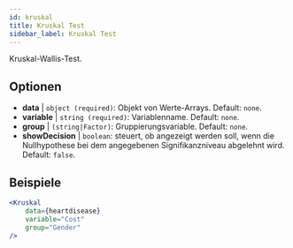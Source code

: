 ```yaml
---
id: kruskal
title: Kruskal Test
sidebar_label: Kruskal Test
---
```


Kruskal-Wallis-Test.

## Optionen

* __data__ | `object (required)`: Objekt von Werte-Arrays. Default: `none`.
* __variable__ | `string (required)`: Variablenname. Default: `none`.
* __group__ | `(string|Factor)`: Gruppierungsvariable. Default: `none`.
* __showDecision__ | `boolean`: steuert, ob angezeigt werden soll, wenn die Nullhypothese bei dem angegebenen Signifikanzniveau abgelehnt wird. Default: `false`.


## Beispiele

```jsx live
<Kruskal
    data={heartdisease} 
    variable="Cost"
    group="Gender"
/>
```
